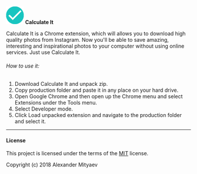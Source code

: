 ![Calculate It](source/icon_48.png)   **Calculate It**

Calculate It is a Chrome extension, which will allows you to download high quality photos from Instagram. Now you'll be able to save amazing, interesting and inspirational photos to your computer without using online services. Just use Calculate It.

###### How to use it:

1. Download Calculate It and unpack zip.
2. Copy production folder and paste it in any place on your hard drive.
3. Open Google Chrome and then open up the Chrome menu and select Extensions under the Tools menu.
4. Select Developer mode.
5. Click Load unpacked extension and navigate to the production folder and select it.

***

#### License

This project is licensed under the terms of the [MIT](https://opensource.org/licenses/MIT) license.

Copyright (c) 2018 Alexander Mityaev
